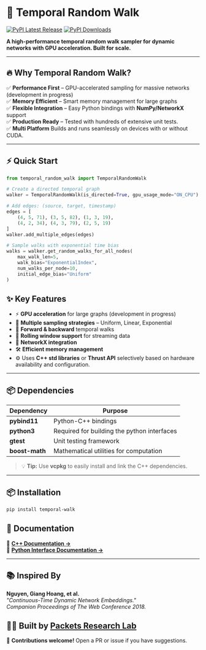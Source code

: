 # 🚀 Temporal Random Walk

[![PyPI Latest Release](https://img.shields.io/pypi/v/temporal-walk.svg)](https://pypi.org/project/temporal-walk/)
[![PyPI Downloads](https://img.shields.io/pypi/dm/temporal-walk.svg)](https://pypi.org/project/temporal-walk/)

**A high-performance temporal random walk sampler for dynamic networks with GPU acceleration. Built for scale.**

---

## 🔥 Why Temporal Random Walk?
✅ **Performance First** – GPU-accelerated sampling for massive networks (development in progress)<br>
✅ **Memory Efficient** – Smart memory management for large graphs  
✅ **Flexible Integration** – Easy Python bindings with **NumPy/NetworkX** support  
✅ **Production Ready** – Tested with hundreds of extensive unit tests.<br>
✅ **Multi Platform** Builds and runs seamlessly on devices with or without CUDA.

---

## ⚡ Quick Start

```python
from temporal_random_walk import TemporalRandomWalk

# Create a directed temporal graph
walker = TemporalRandomWalk(is_directed=True, gpu_usage_mode="ON_CPU")

# Add edges: (source, target, timestamp)
edges = [
    (4, 5, 71), (3, 5, 82), (1, 3, 19),
    (4, 2, 34), (4, 3, 79), (2, 5, 19)
]
walker.add_multiple_edges(edges)

# Sample walks with exponential time bias
walks = walker.get_random_walks_for_all_nodes(
    max_walk_len=5,
    walk_bias="ExponentialIndex",
    num_walks_per_node=10,
    initial_edge_bias="Uniform"
)
```

## ✨ Key Features
- ⚡ **GPU acceleration** for large graphs (development in progress)  
- 🎯 **Multiple sampling strategies** – Uniform, Linear, Exponential
- 🔄 **Forward & backward** temporal walks
- 📡 **Rolling window support** for streaming data
- 🔗 **NetworkX integration**
- 🛠️ **Efficient memory management**
- ⚙️ Uses **C++ std libraries** or **Thrust API** selectively based on hardware availability and configuration. 

---

## 📦 Dependencies

| Dependency     | Purpose                                     |
|---------------|---------------------------------------------|
| **pybind11**  | Python-C++ bindings                         |
| **python3**   | Required for building the python interfaces |
| **gtest**     | Unit testing framework                      |
| **boost-math** | Mathematical utilities for computation      |


> 💡 **Tip:** Use **vcpkg** to easily install and link the C++ dependencies.

---

## 📦 Installation

```sh
pip install temporal-walk
```

## 📖 Documentation

📌 **[C++ Documentation →](https://htmlpreview.github.io/?https://github.com/ashfaq1701/temporal-random-walk/blob/master/docs/html/class_temporal_random_walk.html)**<br>
📌 **[Python Interface Documentation →](docs/_temporal_random_walk.md)**

---

## 📚 Inspired By

**Nguyen, Giang Hoang, et al.**  
*"Continuous-Time Dynamic Network Embeddings."*  
*Companion Proceedings of The Web Conference 2018.*

## 👨‍🔬 Built by [Packets Research Lab](https://packets-lab.github.io/)

🚀 **Contributions welcome!** Open a PR or issue if you have suggestions.  

